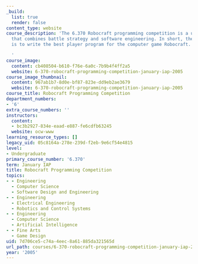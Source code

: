 ```yaml
---
_build:
  list: true
  render: false
content_type: website
course_description: 'The 6.370 Robocraft programming competition is a unique challenge
  that combines battle strategy and software engineering. In short, the objective
  is to write the best player program for the computer game Robocraft.

  '
course_image:
  content: cb408504-b610-f76e-6a0c-7b9b4f4ff2a5
  website: 6-370-robocraft-programming-competition-january-iap-2005
course_image_thumbnail:
  content: 967ab1b7-8d0e-bf87-823e-dd9eb2ae3679
  website: 6-370-robocraft-programming-competition-january-iap-2005
course_title: Robocraft Programming Competition
department_numbers:
- '6'
extra_course_numbers: ''
instructors:
  content:
  - bc3b2927-834e-eaad-e887-fe6cdfb63245
  website: ocw-www
learning_resource_types: []
legacy_uid: 05c8164a-278e-239d-f2eb-9e6cf54e4815
level:
- Undergraduate
primary_course_number: '6.370'
term: January IAP
title: Robocraft Programming Competition
topics:
- - Engineering
  - Computer Science
  - Software Design and Engineering
- - Engineering
  - Electrical Engineering
  - Robotics and Control Systems
- - Engineering
  - Computer Science
  - Artificial Intelligence
- - Fine Arts
  - Game Design
uid: 7d706ce5-c74a-4eec-8a61-885da321565d
url_path: courses/6-370-robocraft-programming-competition-january-iap-2005
year: '2005'
---
```

